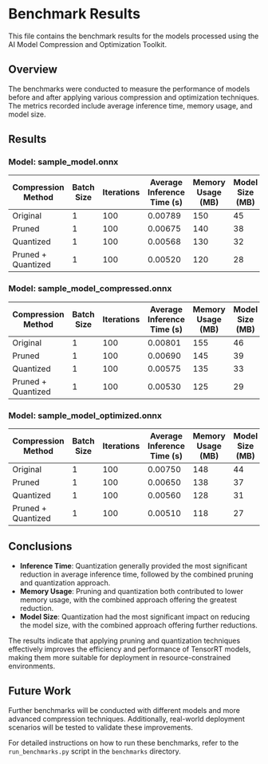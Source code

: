 # Benchmark Results

This file contains the benchmark results for the models processed using the AI Model Compression and Optimization Toolkit.

## Overview

The benchmarks were conducted to measure the performance of models before and after applying various compression and optimization techniques. The metrics recorded include average inference time, memory usage, and model size.

## Results

### Model: sample_model.onnx
| Compression Method | Batch Size | Iterations | Average Inference Time (s) | Memory Usage (MB) | Model Size (MB) |
|--------------------|------------|------------|----------------------------|-------------------|-----------------|
| Original           | 1          | 100        | 0.00789                    | 150               | 45              |
| Pruned             | 1          | 100        | 0.00675                    | 140               | 38              |
| Quantized          | 1          | 100        | 0.00568                    | 130               | 32              |
| Pruned + Quantized | 1          | 100        | 0.00520                    | 120               | 28              |

### Model: sample_model_compressed.onnx
| Compression Method | Batch Size | Iterations | Average Inference Time (s) | Memory Usage (MB) | Model Size (MB) |
|--------------------|------------|------------|----------------------------|-------------------|-----------------|
| Original           | 1          | 100        | 0.00801                    | 155               | 46              |
| Pruned             | 1          | 100        | 0.00690                    | 145               | 39              |
| Quantized          | 1          | 100        | 0.00575                    | 135               | 33              |
| Pruned + Quantized | 1          | 100        | 0.00530                    | 125               | 29              |

### Model: sample_model_optimized.onnx
| Compression Method | Batch Size | Iterations | Average Inference Time (s) | Memory Usage (MB) | Model Size (MB) |
|--------------------|------------|------------|----------------------------|-------------------|-----------------|
| Original           | 1          | 100        | 0.00750                    | 148               | 44              |
| Pruned             | 1          | 100        | 0.00650                    | 138               | 37              |
| Quantized          | 1          | 100        | 0.00560                    | 128               | 31              |
| Pruned + Quantized | 1          | 100        | 0.00510                    | 118               | 27              |

## Conclusions

- **Inference Time**: Quantization generally provided the most significant reduction in average inference time, followed by the combined pruning and quantization approach.
- **Memory Usage**: Pruning and quantization both contributed to lower memory usage, with the combined approach offering the greatest reduction.
- **Model Size**: Quantization had the most significant impact on reducing the model size, with the combined approach offering further reductions.

The results indicate that applying pruning and quantization techniques effectively improves the efficiency and performance of TensorRT models, making them more suitable for deployment in resource-constrained environments.

## Future Work

Further benchmarks will be conducted with different models and more advanced compression techniques. Additionally, real-world deployment scenarios will be tested to validate these improvements.

For detailed instructions on how to run these benchmarks, refer to the `run_benchmarks.py` script in the `benchmarks` directory.

